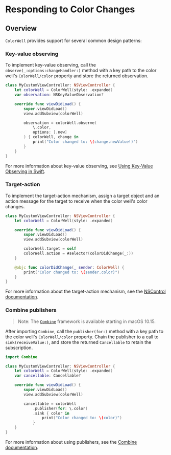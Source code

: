 # Responding to Color Changes

## Overview

``ColorWell`` provides support for several common design patterns:

### Key-value observing

To implement key-value observing, call the `observe(_:options:changeHandler:)` method with a key path to the color well's ``ColorWell/color`` property and store the returned observation.

```swift
class MyCustomViewController: NSViewController {
    let colorWell = ColorWell(style: .expanded)
    var observation: NSKeyValueObservation?

    override func viewDidLoad() {
        super.viewDidLoad()
        view.addSubview(colorWell)

        observation = colorWell.observe(
            \.color, 
            options: [.new]
        ) { colorWell, change in
            print("Color changed to: \(change.newValue!)")
        }
    }
}
```

For more information about key-value observing, see [Using Key-Value Observing in Swift](https://developer.apple.com/documentation/swift/using-key-value-observing-in-swift).

### Target-action

To implement the target-action mechanism, assign a target object and an action message for the target to receive when the color well's color changes.

```swift
class MyCustomViewController: NSViewController {
    let colorWell = ColorWell(style: .expanded)

    override func viewDidLoad() {
        super.viewDidLoad()
        view.addSubview(colorWell)

        colorWell.target = self
        colorWell.action = #selector(colorDidChange(_:))
    }

    @objc func colorDidChange(_ sender: ColorWell) {
        print("Color changed to: \(sender.color)")
    }
}
```

For more information about the target-action mechanism, see the [NSControl documentation](https://developer.apple.com/documentation/appkit/nscontrol).

### Combine publishers

> Note: The [`Combine`](https://developer.apple.com/documentation/combine) framework is available starting in macOS 10.15.

After importing `Combine`, call the `publisher(for:)` method with a key path to the color well's ``ColorWell/color`` property. Chain the publisher to a call to `sink(receiveValue:)`, and store the returned `Cancellable` to retain the subscription.

```swift
import Combine

class MyCustomViewController: NSViewController {
    let colorWell = ColorWell(style: .expanded)
    var cancellable: Cancellable?

    override func viewDidLoad() {
        super.viewDidLoad()
        view.addSubview(colorWell)

        cancellable = colorWell
            .publisher(for: \.color)
            .sink { color in
                print("Color changed to: \(color)")
            }
    }
}
```

For more information about using publishers, see the [Combine documentation](https://developer.apple.com/documentation/combine).

